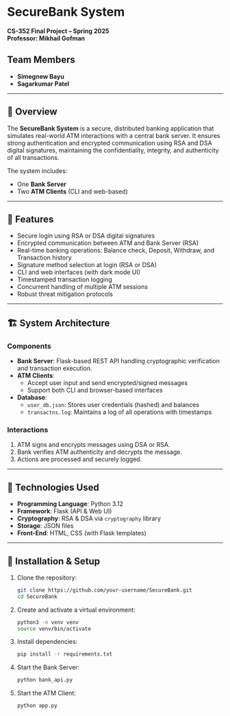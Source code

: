 # SecureBank System

**CS-352 Final Project – Spring 2025**  
**Professor: Mikhail Gofman**

## Team Members
- **Simegnew Bayu**
- **Sagarkumar Patel** 

---

## 📘 Overview

The **SecureBank System** is a secure, distributed banking application that simulates real-world ATM interactions with a central bank server. It ensures strong authentication and encrypted communication using RSA and DSA digital signatures, maintaining the confidentiality, integrity, and authenticity of all transactions.

The system includes:
- One **Bank Server**
- Two **ATM Clients** (CLI and web-based)

---

## 🔐 Features

- Secure login using RSA or DSA digital signatures
- Encrypted communication between ATM and Bank Server (RSA)
- Real-time banking operations: Balance check, Deposit, Withdraw, and Transaction history
- Signature method selection at login (RSA or DSA)
- CLI and web interfaces (with dark mode UI)
- Timestamped transaction logging
- Concurrent handling of multiple ATM sessions
- Robust threat mitigation protocols

---

## 🏗️ System Architecture

### Components

- **Bank Server**: Flask-based REST API handling cryptographic verification and transaction execution.
- **ATM Clients**: 
  - Accept user input and send encrypted/signed messages
  - Support both CLI and browser-based interfaces
- **Database**:
  - `user_db.json`: Stores user credentials (hashed) and balances
  - `transactns.log`: Maintains a log of all operations with timestamps

### Interactions

1. ATM signs and encrypts messages using DSA or RSA.
2. Bank verifies ATM authenticity and decrypts the message.
3. Actions are processed and securely logged.

---

## 🔧 Technologies Used

- **Programming Language**: Python 3.12
- **Framework**: Flask (API & Web UI)
- **Cryptography**: RSA & DSA via `cryptography` library
- **Storage**: JSON files
- **Front-End**: HTML, CSS (with Flask templates)

---

## 🚀 Installation & Setup

1. Clone the repository:

   ```bash
   git clone https://github.com/your-username/SecureBank.git
   cd SecureBank
   
2. Create and activate a virtual environment:
   
   ```bash
   python3 -m venv venv
   source venv/bin/activate
   
3. Install dependencies:

   ```bash
   pip install -r requirements.txt

4. Start the Bank Server:

   ```bash
   python bank_api.py

5. Start the ATM Client:
   ```bash
   python app.py
   
